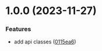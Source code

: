 # 1.0.0 (2023-11-27)


### Features

* add api classes ([0115ea6](https://github.com/Chia-Network/core-registry-api-client/commit/0115ea62b666a23f513004f7f9b41dee6a9e70ae))



